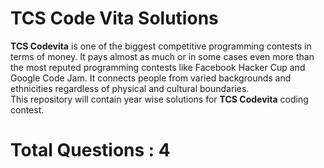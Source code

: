 # TCS Code Vita Solutions
**TCS Codevita** is one of the biggest competitive programming contests in terms of money. It pays almost as much or in some cases even more than the most reputed programming contests like Facebook Hacker Cup and Google Code Jam. It connects people from varied backgrounds and ethnicities regardless of physical and cultural boundaries.  
This repository will contain year wise solutions for **TCS Codevita** coding contest.
# Total Questions : 4
